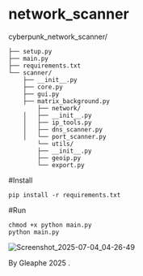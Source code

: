 # network_scanner

cyberpunk_network_scanner/
    
    ├── setup.py
    ├── main.py
    ├── requirements.txt
    └── scanner/
        ├── __init__.py
        ├── core.py
        ├── gui.py
        ├── matrix_background.py
            ├── network/
        │   ├── __init__.py
        │   ├── ip_tools.py
        │   ├── dns_scanner.py
        │   └── port_scanner.py
            └── utils/
            ├── __init__.py
            ├── geoip.py
            └── export.py

#Install

    pip install -r requirements.txt

#Run 

    chmod +x python main.py
    python main.py

![Screenshot_2025-07-04_04-26-49](https://github.com/user-attachments/assets/7ff57258-c617-485d-b830-9664d3d2e297)

By Gleaphe 2025 .
